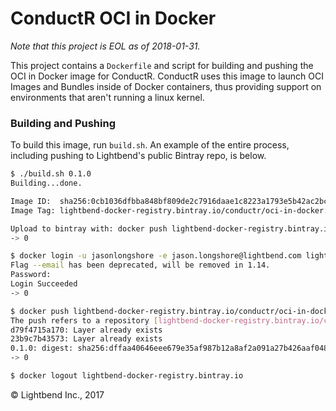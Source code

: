 # ConductR OCI in Docker

*Note that this project is EOL as of 2018-01-31.*

This project contains a `Dockerfile` and script for building and pushing the OCI in Docker image for ConductR.
ConductR uses this image to launch OCI Images and Bundles inside of Docker containers, thus providing support on
environments that aren't running a linux kernel.

### Building and Pushing

To build this image, run `build.sh`. An example of the entire process, including pushing to Lightbend's public
Bintray repo, is below.

```bash
$ ./build.sh 0.1.0
Building...done.

Image ID:  sha256:0cb1036dfbba848bf809de2c7916daae1c8223a1793e5b42ac2bc70f1a96ecf9
Image Tag: lightbend-docker-registry.bintray.io/conductr/oci-in-docker:0.1.0

Upload to bintray with: docker push lightbend-docker-registry.bintray.io/conductr/oci-in-docker:0.1.0
-> 0

$ docker login -u jasonlongshore -e jason.longshore@lightbend.com lightbend-docker-registry.bintray.io
Flag --email has been deprecated, will be removed in 1.14.
Password: 
Login Succeeded
-> 0

$ docker push lightbend-docker-registry.bintray.io/conductr/oci-in-docker:0.1.0
The push refers to a repository [lightbend-docker-registry.bintray.io/conductr/oci-in-docker]
d79f4715a170: Layer already exists 
23b9c7b43573: Layer already exists 
0.1.0: digest: sha256:dffaa40646eee679e35af987b12a8af2a091a27b426aaf0486ef89a879481b32 size: 739
-> 0

$ docker logout lightbend-docker-registry.bintray.io
```

&copy; Lightbend Inc., 2017
